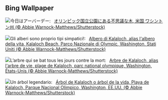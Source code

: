 ## Bing Wallpaper
![](https://www.bing.com/th?id=OHR.KalalochTree_JA-JP4733041534_UHD.jpg&w=1000)今日はアーバーデー:&nbsp;&ensp;[オリンピック国立公園にある不思議な木, 米国 ワシントン州 (© Abbie Warnock-Matthews/Shutterstock)](https://www.bing.com/th?id=OHR.KalalochTree_JA-JP4733041534_UHD.jpg)
<br><br/>
![](https://www.bing.com/th?id=OHR.KalalochTree_IT-IT7011475645_UHD.jpg&w=1000)Gli alberi sono proprio tipi simpatici!:&nbsp;&ensp;[Albero di Kalaloch, alias l'albero della vita, Kalaloch Beach, Parco Nazionale di Olympic, Washington, Stati Uniti (© Abbie Warnock-Matthews/Shutterstock)](https://www.bing.com/th?id=OHR.KalalochTree_IT-IT7011475645_UHD.jpg)
<br><br/>
![](https://www.bing.com/th?id=OHR.KalalochTree_FR-FR8329014212_UHD.jpg&w=1000)L’arbre qui se bat tous les jours contre la mort:&nbsp;&ensp;[Arbre de Kalaloch, alias l'arbre de vie, plage de Kalaloch, parc national olympique, Washington, États-Unis (© Abbie Warnock-Matthews/Shutterstock)](https://www.bing.com/th?id=OHR.KalalochTree_FR-FR8329014212_UHD.jpg)
<br><br/>
![](https://www.bing.com/th?id=OHR.KalalochTree_ES-ES2188397235_UHD.jpg&w=1000)Un árbol legendario:&nbsp;&ensp;[Árbol de Kalaloch o árbol de la vida, Playa de Kalaloch, Parque Nacional Olímpico, Washington, EE.UU. (© Abbie Warnock-Matthews/Shutterstock)](https://www.bing.com/th?id=OHR.KalalochTree_ES-ES2188397235_UHD.jpg)
<br><br/>
